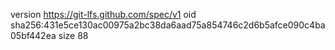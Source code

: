 version https://git-lfs.github.com/spec/v1
oid sha256:431e5ce130ac00975a2bc38da6aad75a854746c2d6b5afce090c4ba05bf442ea
size 88

